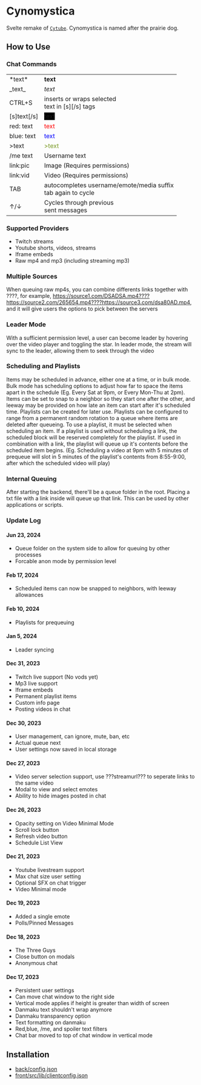 # Cynomystica

Svelte remake of [`Cytube`](https://github.com/calzoneman/sync).
Cynomystica is named after the prairie dog.

## How to Use

### Chat Commands

<table>
	<tr><td>*text*</td><td><b>text</b></td></tr>
	<tr><td>_text_</td><td><em>text</em></td></tr>
	<tr><td>CTRL+S</td><td>inserts or wraps selected<br />text in [s][/s] tags</td></tr>
	<tr><td>[s]text[/s]</td><td><span style='background:black'>text</span></td></tr>
	<tr><td>red: text</td><td><span style='color:red'>text</span></td></tr>
	<tr><td>blue: text</td><td><span style='color:blue'>text</span></td></tr>
	<tr><td>>text</td><td><span style='color:#789922'>>text</span></td></tr>
	<tr><td>/me text</td><td><span class="actiontext">Username text</span></td></tr>
	<tr><td>link:pic</td><td>Image (Requires permissions)</td></tr>
	<tr><td>link:vid</td><td>Video (Requires permissions)</td></tr>
	<tr><td>TAB</td><td>autocompletes username/emote/media suffix<br />tab again to cycle</td></tr>
	<tr><td>↑/↓</td><td>Cycles through previous<br />sent messages</td></tr>
</table>

### Supported Providers

- Twitch streams
- Youtube shorts, videos, streams
- Iframe embeds
- Raw mp4 and mp3 (including streaming mp3)

### Multiple Sources

When queuing raw mp4s, you can combine differents links together with ????, for example, https://source1.com/DSADSA.mp4????https://source2.com/265654.mp4????https://source3.com/dsa80AD.mp4, and it will give users the options to pick between the servers

### Leader Mode

With a sufficient permission level, a user can become leader by hovering over the video player and toggling the star. In leader mode, the stream will sync to the leader, allowing them to seek through the video

### Scheduling and Playlists

Items may be scheduled in advance, either one at a time, or in bulk mode. Bulk mode has scheduling options to adjust how far to space the items apart in the schedule (Eg. Every Sat at 9pm, or Every Mon-Thu at 2pm). Items can be set to snap to a neighbor so they start one after the other, and leeway may be provided on how late an item can start after it's scheduled time.
Playlists can be created for later use. Playlists can be configured to range from a permanent random rotation to a queue where items are deleted after queueing. To use a playlist, it must be selected when scheduling an item. If a playlist is used without scheduling a link, the scheduled block will be reserved completely for the playlist. If used in combination with a link, the playlist will queue up it's contents before the scheduled item begins. (Eg. Scheduling a video at 9pm with 5 minutes of prequeue will slot in 5 minutes of the playlist's contents from 8:55-9:00, after which the scheduled video will play)

### Internal Queuing

After starting the backend, there'll be a queue folder in the root. Placing a txt file with a link inside will queue up that link. This can be used by other applications or scripts.

### Update Log

#### Jun 23, 2024

- Queue folder on the system side to allow for queuing by other processes
- Forcable anon mode by permission level

#### Feb 17, 2024

- Scheduled items can now be snapped to neighbors, with leeway allowances

#### Feb 10, 2024

- Playlists for prequeuing

#### Jan 5, 2024

- Leader syncing

#### Dec 31, 2023

- Twitch live support (No vods yet)
- Mp3 live support
- Iframe embeds
- Permanent playlist items
- Custom info page
- Posting videos in chat

#### Dec 30, 2023

- User management, can ignore, mute, ban, etc
- Actual queue next
- User settings now saved in local storage

#### Dec 27, 2023

- Video server selection support, use ???streamurl??? to seperate links to the same video
- Modal to view and select emotes
- Ability to hide images posted in chat

#### Dec 26, 2023

- Opacity setting on Video Minimal Mode
- Scroll lock button
- Refresh video button
- Schedule List View

#### Dec 21, 2023

- Youtube livestream support
- Max chat size user setting
- Optional SFX on chat trigger
- Video Minimal mode

#### Dec 19, 2023

- Added a single emote
- Polls/Pinned Messages

#### Dec 18, 2023

- The Three Guys
- Close button on modals
- Anonymous chat

#### Dec 17, 2023

- Persistent user settings
- Can move chat window to the right side
- Vertical mode applies if height is greater than width of screen
- Danmaku text shouldn't wrap anymore
- Danmaku transparency option
- Text formatting on danmaku
- Red,blue, /me, and spoiler text filters
- Chat bar moved to top of chat window in vertical mode

## Installation

- [back/config.json](back/config.example.json)
- [front/src/lib/clientconfig.json](front/src/lib/clientconfig.example.json)
